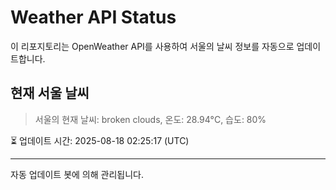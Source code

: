 
# Weather API Status

이 리포지토리는 OpenWeather API를 사용하여 서울의 날씨 정보를 자동으로 업데이트합니다.

## 현재 서울 날씨
> 서울의 현재 날씨: broken clouds, 온도: 28.94°C, 습도: 80%

⏳ 업데이트 시간: 2025-08-18 02:25:17 (UTC)

---
자동 업데이트 봇에 의해 관리됩니다.

